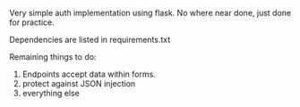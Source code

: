 Very simple auth implementation using flask. No where near done, just done for practice. 

Dependencies are listed in requirements.txt

Remaining things to do:

1) Endpoints accept data within forms.
2) protect against JSON injection
3) everything else 